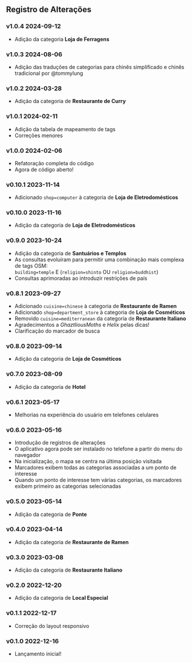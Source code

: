 ## Registro de Alterações

### v1.0.4 <time>2024-09-12</time>

- Adição da categoria **Loja de Ferragens**

### v1.0.3 <time>2024-08-06</time>

- Adição das traduções de categorias para chinês simplificado e chinês tradicional por @tommylung

### v1.0.2 <time>2024-03-28</time>

- Adição da categoria de **Restaurante de Curry**

### v1.0.1 <time>2024-02-11</time>

- Adição da tabela de mapeamento de tags
- Correções menores

### v1.0.0 <time>2024-02-06</time>

- Refatoração completa do código
- Agora de código aberto!

### v0.10.1 <time>2023-11-14</time>

- Adicionado `shop=computer` à categoria de **Loja de Eletrodomésticos**

### v0.10.0 <time>2023-11-16</time>

- Adição da categoria de **Loja de Eletrodomésticos**

### v0.9.0 <time>2023-10-24</time>

- Adição da categoria de **Santuários e Templos**
- As consultas evoluíram para permitir uma combinação mais complexa de tags OSM:<br> `building=temple` E (`religion=shinto` OU `religion=buddhist`)
- Consultas aprimoradas ao introduzir restrições de país

### v0.8.1 <time>2023-09-27</time>

- Adicionado `cuisine=chinese` à categoria de **Restaurante de Ramen**
- Adicionado `shop=department_store` à categoria de **Loja de Cosméticos**
- Removido `cuisine=mediterranean` da categoria de **Restaurante Italiano**
- Agradecimentos a _GhaztliousMoths_ e _Helix_ pelas dicas!
- Clarificação do marcador de busca

### v0.8.0 <time>2023-09-14</time>

- Adição da categoria de **Loja de Cosméticos**

### v0.7.0 <time>2023-08-09</time>

- Adição da categoria de **Hotel**

### v0.6.1 <time>2023-05-17</time>

- Melhorias na experiência do usuário em telefones celulares

### v0.6.0 <time>2023-05-16</time>

- Introdução de registros de alterações
- O aplicativo agora pode ser instalado no telefone a partir do menu do navegador
- Na inicialização, o mapa se centra na última posição visitada
- Marcadores exibem todas as categorias associadas a um ponto de interesse
- Quando um ponto de interesse tem várias categorias, os marcadores exibem primeiro as categorias selecionadas

### v0.5.0 <time>2023-05-14</time>

- Adição da categoria de **Ponte**

### v0.4.0 <time>2023-04-14</time>

- Adição da categoria de **Restaurante de Ramen**

### v0.3.0 <time>2023-03-08</time>

- Adição da categoria de **Restaurante Italiano**

### v0.2.0 <time>2022-12-20</time>

- Adição da categoria de **Local Especial**

### v0.1.1 <time>2022-12-17</time>

- Correção do layout responsivo

### v0.1.0 <time>2022-12-16</time>

- Lançamento inicial!
